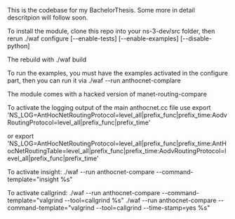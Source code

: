 This is the codebase for my BachelorThesis.
Some more in detail descritpion will follow soon.


To install the module, clone this repo into your ns-3-dev/src folder, then rerun 
./waf configure [--enable-tests] [--enable-examples] [--disable-python]

The rebuild with
./waf build

To run the examples, you must have the examples activated in the configure part, then you can run it via
./waf --run anthocnet-complare

The module comes with a hacked version of manet-routing-compare

To activate the logging output of the main anthocnet.cc file use
export 'NS_LOG=AntHocNetRoutingProtocol=level_all|prefix_func|prefix_time:AodvRoutingProtocol=level_all|prefix_func|prefix_time'

or
export 'NS_LOG=AntHocNetRoutingProtocol=level_all|prefix_func|prefix_time:AntHocNetRoutingTable=level_all|prefix_func|prefix_time:AodvRoutingProtocol=level_all|prefix_func|prefix_time'

To activate insight:
./waf --run anthocnet-compare --command-template="insight %s"

To activate callgrind:
./waf --run anthocnet-compare --command-template="valgrind --tool=callgrind %s"
./waf --run anthocnet-compare --command-template="valgrind --tool=callgrind --time-stamp=yes %s"